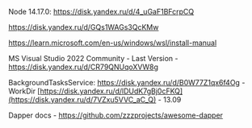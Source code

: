 Node 14.17.0: https://disk.yandex.ru/d/4_uGaF1BFcrpCQ

https://disk.yandex.ru/d/GQs1WAGs3QcKMw

https://learn.microsoft.com/en-us/windows/wsl/install-manual

MS Visual Studio 2022 Community - Last Version - https://disk.yandex.ru/d/CR79QNUqoXVW8g

BackgroundTasksService:
https://disk.yandex.ru/d/B0W77Z1qx6f4Og - WorkDir
[https://disk.yandex.ru/d/lDUdK7gBj0cFKQ](https://disk.yandex.ru/d/7VZxu5VVC_aC_Q) - 13.09

Dapper docs - https://github.com/zzzprojects/awesome-dapper
